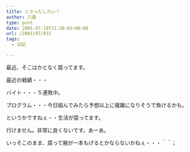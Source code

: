 ```yaml
---
title: くさったしたい？
author: 八雲
type: post
date: 2001-07-19T21:20:01+00:00
url: /2001/07/831
tags:
  - 日記

---
```

最近、そこはかとなく腐ってます。
  
最近の戦績・・・

バイト・・・５連敗中。
  
プログラム・・・今日組んでみたら予想以上に複雑になりそうで負けるかも。

というかですねぇ・・生活が腐ってます。
  
行けません。非常に良くないです。あーあ。

いっそこのまま、腐って腕が一本もげるとかならないかねぇ・・・＾＾；
